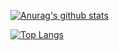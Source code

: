 [![Anurag's github stats](https://github-readme-stats.vercel.app/api?username=eduahcb&count_private=true&include_all_commits=false&show_icons=true&theme=synthwave)](https://github.com/anuraghazra/github-readme-stats)

[![Top Langs](https://github-readme-stats.vercel.app/api/top-langs/?username=eduahcb&layout=compact&show_icons=true&theme=synthwave)](https://github.com/anuraghazra/github-readme-stats)
